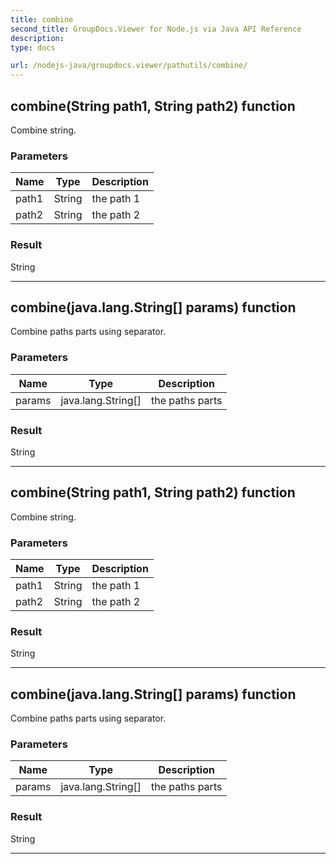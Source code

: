 ```yaml
---
title: combine
second_title: GroupDocs.Viewer for Node.js via Java API Reference
description: 
type: docs

url: /nodejs-java/groupdocs.viewer/pathutils/combine/
---
```


## combine(String path1, String path2)  function
Combine string.

### Parameters

| Name | Type | Description |
| --- | --- | --- |
| path1 | String | the path 1 |
| path2 | String | the path 2 |

### Result
String


---


## combine(java.lang.String[] params)  function
Combine paths parts using separator.

### Parameters

| Name | Type | Description |
| --- | --- | --- |
| params | java.lang.String[] | the paths parts |

### Result
String


---


## combine(String path1, String path2)  function
Combine string.

### Parameters

| Name | Type | Description |
| --- | --- | --- |
| path1 | String | the path 1 |
| path2 | String | the path 2 |

### Result
String


---


## combine(java.lang.String[] params)  function
Combine paths parts using separator.

### Parameters

| Name | Type | Description |
| --- | --- | --- |
| params | java.lang.String[] | the paths parts |

### Result
String


---


